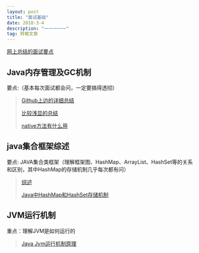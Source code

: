 ```yaml
---
layout: post
title: "面试基础"
date: 2018-3-4 
description: "一一一一一"
tag: 转载文章
---
```

[网上总结的面试要点](http://blog.csdn.net/li2327234939/article/details/72473264)
## Java内存管理及GC机制
要点:（基本每次面试都会问，一定要搞得透彻）
> [Github上边的详细总结](https://github.com/CyC2018/Interview-Notebook/blob/master/notes/JVM.md#4-%E5%86%85%E5%AD%98%E5%88%86%E9%85%8D%E4%B8%8E%E5%9B%9E%E6%94%B6%E7%AD%96%E7%95%A5)
> 
> [比较浅显的总结](http://blog.csdn.net/suifeng3051/article/details/48292193)
> 
> [native方法有什么用](https://zhidao.baidu.com/question/540208665.html)

## java集合框架综述
要点: JAVA集合类框架（理解框架图、HashMap、ArrayList、HashSet等的关系和区别，其中HashMap的存储机制几乎每次都有问）
> [综述](https://www.cnblogs.com/xiaoxi/p/6089984.html)
> 
> [Java中HashMap和HashSet存储机制](http://blog.csdn.net/managermeng/article/details/41116847)

## JVM运行机制
重点：理解JVM是如何运行的
>[Java Jvm运行机制原理](http://blog.csdn.net/u011546655/article/details/52175550)

